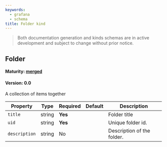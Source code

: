 ```yaml
---
keywords:
  - grafana
  - schema
title: Folder kind
---
```

> Both documentation generation and kinds schemas are in active development and subject to change without prior notice.

## Folder

#### Maturity: [merged](../../../maturity/#merged)
#### Version: 0.0

A collection of items together

| Property      | Type   | Required | Default | Description                |
|---------------|--------|----------|---------|----------------------------|
| `title`       | string | **Yes**  |         | Folder title               |
| `uid`         | string | **Yes**  |         | Unique folder id.          |
| `description` | string | No       |         | Description of the folder. |


